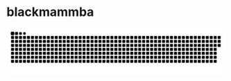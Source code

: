 # blackmammba
![snake gif](https://github.com/1jeongg/1jeongg/blob/output/github-contribution-grid-snake.svg)
